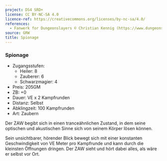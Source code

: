 ```yaml
---
project: DS4 SRD+
license: CC BY-NC-SA 4.0
licence-ref: https://creativecommons.org/licenses/by-nc-sa/4.0/
references: 
  - Fanwerk for Dungeonslayers © Christian Kennig (https://www.dungeonslayers.net/)
source: GRW
title: Spionage
---
```


### Spionage

- Zugangsstufen:
  - Heiler: 8
  - Zauberer: 6
  - Schwarzmagier: 4
- Preis: 205GM
- ZB: +0
- Dauer: VE x 2 Kampfrunden
- Distanz: Selbst
- Abklingzeit: 100 Kampfrunden
- Art: Zaubern

Der ZAW begibt sich in einen tranceähnlichen Zustand, in dem seine optischen und akustischen Sinne sich von seinem Körper lösen können.

Sein unsichtbarer, hörender Blick bewegt sich mit einer konstanten Geschwindigkeit von VE Meter pro Kampfrunde und kann durch die kleinsten Öffnungen dringen. Der ZAW sieht und hört dabei alles, als wäre er selbst vor Ort.

